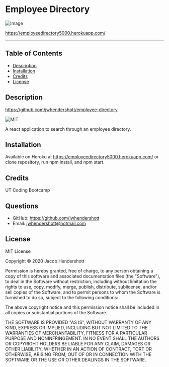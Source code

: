 # Employee Directory

![image](https://user-images.githubusercontent.com/70990105/110737570-391a6800-81f3-11eb-95cd-c9bf0fc47339.png)

https://employeedirectory5000.herokuapp.com/
<hr>

## Table of Contents
* [Description](#description)
* [Installation](#installation)
* [Credits](#credits)
* [License](#license)
        
## Description
https://github.com/jwhendershott/employee-directory

![MIT](https://img.shields.io/badge/License-MIT-green)

A react application to search through an employee directory.

## Installation
Available on Heroku at https://employeedirectory5000.herokuapp.com/ or clone repository, run npm install, and npm start.

## Credits
UT Coding Bootcamp

## Questions
* GitHub: https://github.com/jwhendershott
* Email: jwhendershott@hotmail.com

## License

MIT License

Copyright © 2020 Jacob Hendershott

Permission is hereby granted, free of charge, to any person obtaining a copy
of this software and associated documentation files (the "Software"), to deal
in the Software without restriction, including without limitation the rights
to use, copy, modify, merge, publish, distribute, sublicense, and/or sell
copies of the Software, and to permit persons to whom the Software is
furnished to do so, subject to the following conditions:

The above copyright notice and this permission notice shall be included in all
copies or substantial portions of the Software.

THE SOFTWARE IS PROVIDED "AS IS", WITHOUT WARRANTY OF ANY KIND, EXPRESS OR
IMPLIED, INCLUDING BUT NOT LIMITED TO THE WARRANTIES OF MERCHANTABILITY,
FITNESS FOR A PARTICULAR PURPOSE AND NONINFRINGEMENT. IN NO EVENT SHALL THE
AUTHORS OR COPYRIGHT HOLDERS BE LIABLE FOR ANY CLAIM, DAMAGES OR OTHER
LIABILITY, WHETHER IN AN ACTION OF CONTRACT, TORT OR OTHERWISE, ARISING FROM,
OUT OF OR IN CONNECTION WITH THE SOFTWARE OR THE USE OR OTHER DEALINGS IN THE
SOFTWARE.